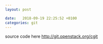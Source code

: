 ```yaml
---
layout: post

date:   2018-09-19 22:25:52 +0100
categories: git
---
```

source code here http://git.openstack.org/cgit
